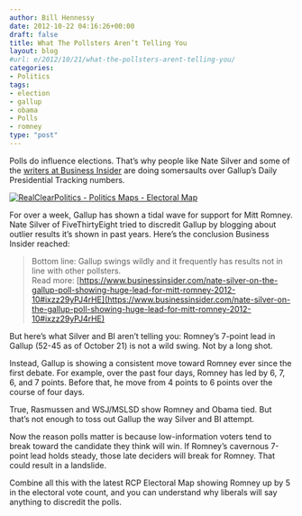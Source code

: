```yaml
---
author: Bill Hennessy
date: 2012-10-22 04:16:26+00:00
draft: false
title: What The Pollsters Aren’t Telling You
layout: blog
#url: e/2012/10/21/what-the-pollsters-arent-telling-you/
categories:
- Politics
tags:
- election
- gallup
- obama
- Polls
- romney
type: "post"
---
```


Polls do influence elections. That’s why people like Nate Silver and some of the [writers at Business Insider](https://www.businessinsider.com/obama-re-takes-the-lead-in-the-real-clear-politics-2012-10) are doing somersaults over Gallup’s Daily Presidential Tracking numbers.

[![RealClearPolitics - Politics Maps - Electoral Map](https://ludicrite.files.wordpress.com/2012/10/realclearpolitics-2012-election-maps-electoral-map_thumb.png)
](https://ludicrite.files.wordpress.com/2012/10/realclearpolitics-2012-election-maps-electoral-map.png)

For over a week, Gallup has shown a tidal wave for support for Mitt Romney. Nate Silver of FiveThirtyEight tried to discredit Gallup by blogging about outlier results it’s shown in past years. Here’s the conclusion Business Insider reached:

> Bottom line: Gallup swings wildly and it frequently has results not in line with other pollsters.   
Read more: [https://www.businessinsider.com/nate-silver-on-the-gallup-poll-showing-huge-lead-for-mitt-romney-2012-10#ixzz29yPJ4rHE](https://www.businessinsider.com/nate-silver-on-the-gallup-poll-showing-huge-lead-for-mitt-romney-2012-10#ixzz29yPJ4rHE)
> 
> 

But here’s what Silver and BI aren’t telling you: Romney’s 7-point lead in Gallup (52-45 as of October 21) is not a wild swing. Not by a long shot. 

Instead, Gallup is showing a consistent move toward Romney ever since the first debate. For example, over the past four days, Romney has led by 6, 7, 6, and 7 points. Before that, he move from 4 points to 6 points over the course of four days.

True, Rasmussen and WSJ/MSLSD show Romney and Obama tied. But that’s not enough to toss out Gallup the way Silver and BI attempt.

Now the reason polls matter is because low-information voters tend to break toward the candidate they think will win. If Romney’s cavernous 7-point lead holds steady, those late deciders will break for Romney. That could result in a landslide.

Combine all this with the latest RCP Electoral Map showing Romney up by 5 in the electoral vote count, and you can understand why liberals will say anything to discredit the polls.
